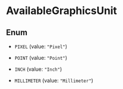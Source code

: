 
# AvailableGraphicsUnit

## Enum


* `PIXEL` (value: `"Pixel"`)

* `POINT` (value: `"Point"`)

* `INCH` (value: `"Inch"`)

* `MILLIMETER` (value: `"Millimeter"`)



